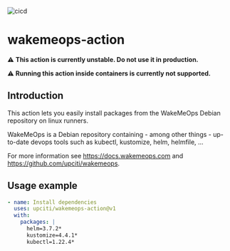 ![cicd](https://github.com/upciti/wakemeops-action/actions/workflows/cicd.yml/badge.svg)

# wakemeops-action

:warning: **This action is currently unstable. Do not use it in production.**

:warning: **Running this action inside containers is currently not supported.**

## Introduction

This action lets you easily install packages from the WakeMeOps Debian repository on linux runners.

WakeMeOps is a Debian repository containing - among other things - up-to-date devops tools such as kubectl, kustomize, helm, helmfile, ...

For more information see https://docs.wakemeops.com and https://github.com/upciti/wakemeops.

## Usage example

```yaml
- name: Install dependencies
  uses: upciti/wakemeops-action@v1
  with:
    packages: |
      helm=3.7.2*
      kustomize=4.4.1*
      kubectl=1.22.4*
```
